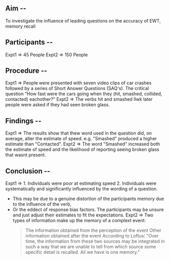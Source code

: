 ## Aim --

To investigate the influence of leading questions on the accuracy of EWT, memory recall

## Participants --

Expt1 => 45 People
Expt2 => 150 People

## Procedure --

Expt1 => People were presented with seven video clips of car crashes followed by a series of Short Answer Questions (SAQ's). The critical question "How fast were the cars going when they (hit, smashed, collided, contacted) eachother?"
Expt2 => The verbs hit and smashed llwk later people were asked if they had seen broken glass.

## Findings --

Expt1 => The results show that thew word used in the question did, on average, alter the estimate of speed. e.g. "Smashed" produced a higher estimate than "Contacted".
Expt2 => The word "Smashed" increased both the estimate of speed and the likelihood of reporting seeing broken glass that wasnt present.

## Conclusion --

Expt1 =>
	1. Individuals were poor at estimating speed
	2. Individuals were systematically and significantly influenced by the wording of a question.
- This may be due to a genuine distortion of the participants memory due to the influence of the verb,
- Or the eddect of response bias factors. The participants may be unsure and just adjust their estimates to fit the expectations.
Expt2 => 
Two types of information make up the memory of a complext event:
	> The information obtained from the perception of the event
	> Other information obtained after the event
According to Loftus:
	"Over time, the information from these two sources may be integrated in such a way that we are unable to tell from which source some specific detail is recalled. All we have is one memory."
